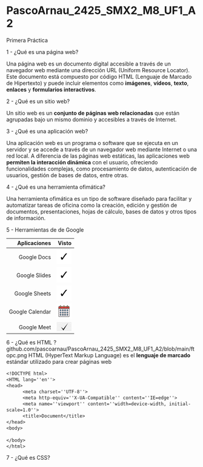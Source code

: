 # PascoArnau_2425_SMX2_M8_UF1_A2
Primera Práctica

1 - ¿Qué es una página web?

Una página web es un documento digital accesible a través de un navegador web mediante una dirección URL (Uniform Resource Locator). Este documento está compuesto por código HTML (Lenguaje de Marcado de Hipertexto) y puede incluir elementos como **imágenes**, **vídeos**, **texto**, **enlaces** y **formularios interactivos**. 

2 - ¿Qué es un sitio web?

Un sitio web es un **conjunto de páginas web relacionadas** que están agrupadas bajo un mismo dominio y accesibles a través de Internet.

3 - ¿Qué es una aplicación web?

Una aplicación web es un programa o software que se ejecuta en un servidor y se accede a través de un navegador web mediante Internet o una red local. A diferencia de las páginas web estáticas, las aplicaciones web **permiten la interacción dinámica** con el usuario, ofreciendo funcionalidades complejas, como procesamiento de datos, autenticación de usuarios, gestión de bases de datos, entre otras.

4 - ¿Qué es una herramienta ofimática?

Una herramienta ofimática es un tipo de software diseñado para facilitar y automatizar tareas de oficina como la creación, edición y gestión de documentos, presentaciones, hojas de cálculo, bases de datos y otros tipos de información. 

5 - Herramientas de de Google

| Aplicaciones | Visto | 
|---------------:|---------------:|
|Google Docs|<img src="https://github.com/pascoarnau/PascoArnau_2425_SMX2_M8_UF1_A2/blob/main/ftotik1.png" alt="Visto" width="40"/>|
|Google Slides|<img src="https://github.com/pascoarnau/PascoArnau_2425_SMX2_M8_UF1_A2/blob/main/ftotik1.png" alt="Visto" width="40"/>|
|Google Sheets|<img src="https://github.com/pascoarnau/PascoArnau_2425_SMX2_M8_UF1_A2/blob/main/ftotik1.png" alt="Visto" width="40"/>|
|Google Calendar|<img src="https://github.com/pascoarnau/PascoArnau_2425_SMX2_M8_UF1_A2/blob/main/ftocalen.png" alt="calendario" width="40"/>|
|Google Meet|<img src="https://github.com/raulvazquez007/SMX2-M8UF1A2-Evaluaci-n-inicial-Raul-Vazquez/blob/main/visto.png" alt="Visto" width="39"/>|

6 - ¿Qué es HTML ?
github.com/pascoarnau/PascoArnau_2425_SMX2_M8_UF1_A2/blob/main/ftopc.png
HTML (HyperText Markup Language) es el **lenguaje de marcado** estándar utilizado para crear páginas web
```
<!DOCTYPE html>
<HTML lang=''en''>
<head>
      <meta charset=''UTF-8''>
      <meta http-equiv=''X-UA-Compatible'' content=''IE=edge''>
      <meta name=''viewport'' content=''width=device-width, initial-scale=1.0''>
      <title>Document</title>
</head>
<body>

</body>
</html>
```

7 - ¿Qué es CSS?


 

